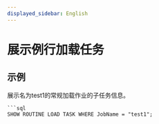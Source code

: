 ```yaml
---
displayed_sidebar: English
---
```


# 展示例行加载任务

## 示例

展示名为test1的常规加载作业的子任务信息。

```
```sql
SHOW ROUTINE LOAD TASK WHERE JobName = "test1";
```
```
